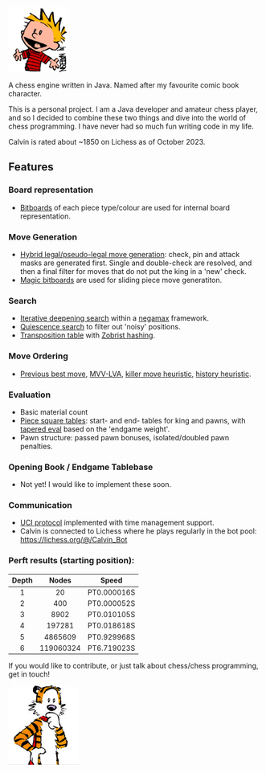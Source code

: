 <img src="src/main/resources/calvin.png" width="120">

A chess engine written in Java. Named after my favourite comic book character.

This is a personal project. I am a Java developer and amateur chess player, and so I decided to combine these two things and dive into the world of chess programming. I have never had so much fun writing code in my life.

Calvin is rated about ~1850 on Lichess as of October 2023.

## Features

### Board representation

- [Bitboards](https://www.chessprogramming.org/Bitboards) of each piece type/colour are used for internal board representation.

### Move Generation

- [Hybrid legal/pseudo-legal move generation](https://www.chessprogramming.org/Move_Generation): check, pin and attack masks are generated first. Single and double-check are resolved, and then a final filter for moves that do not put the king in a 'new' check.
- [Magic bitboards](https://www.chessprogramming.org/Magic_Bitboards) are used for sliding piece move generatiton.

### Search
- [Iterative deepening search](https://www.chessprogramming.org/Magic_Bitboards) within a [negamax](https://www.chessprogramming.org/Negamax) framework.
- [Quiescence search](https://www.chessprogramming.org/Quiescence_Search) to filter out 'noisy' positions.
- [Transposition table](https://www.chessprogramming.org/Transposition_Table) with [Zobrist hashing](https://www.chessprogramming.org/Zobrist_Hashing).

### Move Ordering
- [Previous best move](https://www.chessprogramming.org/Principal_Variation_Search), [MVV-LVA](https://www.chessprogramming.org/MVV-LVA), [killer move heuristic](https://www.chessprogramming.org/Killer_Move), [history heuristic](https://www.chessprogramming.org/History_Heuristic).

### Evaluation
- Basic material count
- [Piece square tables](https://www.chessprogramming.org/Piece-Square_Tables): start- and end- tables for king and pawns, with [tapered eval](https://www.chessprogramming.org/Tapered_Eval) based on the 'endgame weight'.
- Pawn structure: passed pawn bonuses, isolated/doubled pawn penalties.

### Opening Book / Endgame Tablebase
- Not yet! I would like to implement these soon.

### Communication
- [UCI protocol](https://www.chessprogramming.org/UCI) implemented with time management support.
- Calvin is connected to Lichess where he plays regularly in the bot pool: https://lichess.org/@/Calvin_Bot

### Perft results (starting position):

| 	Depth	 | 	Nodes	 | 	Speed	 | 
| 	:-----:	 | 	:-----:	 | 	:-----:	 | 
| 1     | 20        | PT0.000016S  |
| 2     | 400       | PT0.000052S  |
| 3     | 8902      | PT0.010105S  |
| 4     | 197281    | PT0.018618S  |
| 5     | 4865609   | PT0.929968S  |
| 6     | 119060324 | PT6.719023S |

If you would like to contribute, or just talk about chess/chess programming, get in touch!

<img src="src/main/resources/hobbes.png" width="140">
